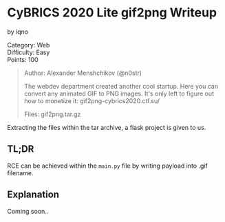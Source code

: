 # CyBRICS 2020 Lite gif2png Writeup
by iqno

Category: Web<br>
Difficulty: Easy<br>
Points: 100
> Author: Alexander Menshchikov (@n0str)
> 
> The webdev department created another cool startup. Here you can convert any animated GIF to PNG images.
> It's only left to figure out how to monetize it: gif2png-cybrics2020.ctf.su/
>
> Files: gif2png.tar.gz

Extracting the files within the tar archive, a flask project is given to us.

## TL;DR
RCE can be achieved within the `main.py` file by writing payload into .gif filename.

## Explanation
Coming soon..




